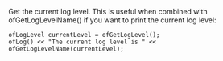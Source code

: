 Get the current log level. This is useful when combined with ofGetLogLevelName() if you want to print the current log level:

~~~~{.cpp}
ofLogLevel currentLevel = ofGetLogLevel();
ofLog() << "The current log level is " << ofGetLogLevelName(currentLevel);
~~~~